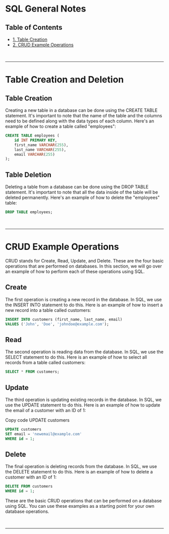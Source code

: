 # SQL General Notes

## Table of Contents

- [1. Table Creation](#table-creation-and-deletion)
- [2. CRUD Example Operations](#crud-example-operations)

<br/>

---

# Table Creation and Deletion

## Table Creation

Creating a new table in a database can be done using the CREATE TABLE statement. It's important to note that the name of the table and the columns need to be defined along with the data types of each column. Here's an example of how to create a table called "employees":

```sql
CREATE TABLE employees (
    id INT PRIMARY KEY,
    first_name VARCHAR(255),
    last_name VARCHAR(255),
    email VARCHAR(255)
);
```

## Table Deletion

Deleting a table from a database can be done using the DROP TABLE statement. It's important to note that all the data inside of the table will be deleted permanently. Here's an example of how to delete the "employees" table:

```sql
DROP TABLE employees;
```

<br/>

---

# CRUD Example Operations

CRUD stands for Create, Read, Update, and Delete. These are the four basic operations that are performed on databases. In this section, we will go over an example of how to perform each of these operations using SQL.

## Create

The first operation is creating a new record in the database. In SQL, we use the INSERT INTO statement to do this. Here is an example of how to insert a new record into a table called customers:

```sql
INSERT INTO customers (first_name, last_name, email)
VALUES ('John', 'Doe', 'johndoe@example.com');
```

## Read

The second operation is reading data from the database. In SQL, we use the SELECT statement to do this. Here is an example of how to select all records from a table called customers:

```sql
SELECT * FROM customers;
```

## Update

The third operation is updating existing records in the database. In SQL, we use the UPDATE statement to do this. Here is an example of how to update the email of a customer with an ID of 1:

Copy code
UPDATE customers
```sql
UPDATE customers
SET email = 'newemail@example.com'
WHERE id = 1;
```

## Delete

The final operation is deleting records from the database. In SQL, we use the DELETE statement to do this. Here is an example of how to delete a customer with an ID of 1:

```sql
DELETE FROM customers
WHERE id = 1;
```

These are the basic CRUD operations that can be performed on a database using SQL. You can use these examples as a starting point for your own database operations.

<br/>

---